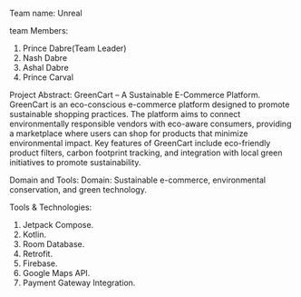 Team name: Unreal

team Members: 
1. Prince Dabre(Team Leader)
2. Nash Dabre
3. Ashal Dabre
4. Prince Carval

Project Abstract: GreenCart – A Sustainable E-Commerce Platform.
GreenCart is an eco-conscious e-commerce platform designed to promote sustainable shopping practices. The platform aims to connect environmentally responsible vendors with eco-aware consumers, providing a marketplace where users can shop for products that minimize environmental impact. Key features of GreenCart include eco-friendly product filters, carbon footprint tracking, and integration with local green initiatives to promote sustainability.

Domain and Tools:
Domain: Sustainable e-commerce, environmental conservation, and green technology.

Tools & Technologies:
1. Jetpack Compose.
2. Kotlin.
3. Room Database.
4. Retrofit.
5. Firebase.
6. Google Maps API.
7. Payment Gateway Integration.

